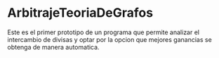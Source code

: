 # ArbitrajeTeoriaDeGrafos
Este es el primer prototipo de un programa que permite analizar el intercambio de divisas y optar por la opcion que mejores ganancias se obtenga de manera automatica.
